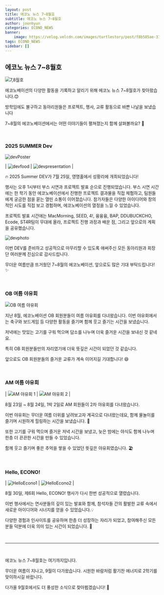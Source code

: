 ```yaml
---
layout: post
title: 에코노 뉴스 7~8월호
subtitle: 에코노 뉴스 7~8월호
author: joonhyun
categories: ECONO_NEWS
banner:
    image: https://velog.velcdn.com/images/turtlestory/post/f8b585ae-37fb-42a3-bb62-7a96a0a52138/image.png
tags: ECONO_NEWS
sidebar: []
---
```


## 에코노 뉴스 7~8월호

![7,8월호](https://velog.velcdn.com/images/turtlestory/post/f8b585ae-37fb-42a3-bb62-7a96a0a52138/image.png)

에코노베이션의 다양한 활동을 기록하고 알리기 위해 에코노 뉴스 7~8월호가 찾아왔습니다.😊

방학임에도 불구하고 동아리원들은 프로젝트, 행사, 교류 활동으로 바쁜 나날을 보냈습니다

7~8월의 에코노베이션에서는 어떤 이야기들이 펼쳐졌는지 함께 살펴볼까요? 🙌

<br/>

### 2025 SUMMER Dev

<img src="https://velog.velcdn.com/images/turtlestory/post/7d4165e8-9807-4ea3-9681-5820106dcfb6/image.png" alt="devPoster"/>

| <img src="https://velog.velcdn.com/images/turtlestory/post/7bb7b643-2ebc-4d08-9452-1ed3e367333c/image.png" alt='devfood'/> | <img src="https://velog.velcdn.com/images/turtlestory/post/27fc10b4-b0b0-4eae-8f50-6e7dadeaa90e/image.png" alt='devpresentation'/> |

🔥 2025 Summer DEV가 7월 25일, 영명홀에서 성황리에 개최되었습니다!

행사는 오후 1시부터 부스 시연과 프로젝트 발표 순으로 진행되었습니다.
부스 시연 시간에는 한 학기 동안 에코노베이션에서 진행한 프로젝트 결과물을 직접 체험하고, 팀원들에게 궁금한 점을 묻는 열띤 소통이 이어졌습니다.
참가자들은 다양한 아이디어와 창의적인 시도를 직접 보고 경험하며, 에코노베이션의 열정을 느낄 수 있었습니다.

프로젝트 발표 시간에는 MacMorning, SEED, 4!, 융융융, BAP, DDUBUCKCHO, Ecode, ST4R팀이 무대에 올라, 프로젝트 진행 과정과 배운 점, 그리고 앞으로의 계획을 공유했습니다.

<img src="https://github.com/user-attachments/assets/657bd9f6-18b9-4562-ac5f-a332fbe21bdc" alt="devphoto"/>

이번 DEV를 준비하고 성공적으로 마무리할 수 있도록 애써주신 모든 동아리원과 회장단 여러분께 진심으로 감사드립니다. 

무더운 여름만큼 뜨거웠던 7~8월의 에코노베이션, 앞으로도 많은 기대 부탁드립니다! ✨

<br/>

### OB 여름 야유회 

<img src="https://velog.velcdn.com/images/turtlestory/post/f2497919-c54d-416f-bad8-f3f0b470550c/image.jpg" alt="OB 여름 야유회" />

지난 8월, 에코노베이션 OB 회원분들이 여름 야유회를 다녀왔습니다.
이번 야유회에서는 축구와 보드게임 등 다양한 활동을 즐기며 함께 웃고 즐기는 시간을 보냈습니다.

저녁에는 맛있는 고기를 구워 먹으며 담소를 나누며 더욱 즐거운 시간을 보내신 것 같네요.

특히 OB 회원분들만의 자리였기에 더욱 뜻깊은 시간이 되었던 것 같습니다. 

앞으로도 OB 회원분들의 즐거운 교류가 계속 이어지길 기대합니다! 😄

<br/>

### AM 여름 야유회 

| <img src="https://velog.velcdn.com/images/turtlestory/post/4fcd9579-eac2-45c6-8550-80234dd55b6b/image.jpg" alt='AM 야유회 1'/> | <img src="https://velog.velcdn.com/images/turtlestory/post/e792495b-95af-4f4d-9e92-739fbbed117e/image.jpg" alt='AM 야유회 2'/> |

8월 23일 ~ 8월 24일, 1박 2일로 AM 회원들이 2차 야유회를 다녀왔습니다.

이번 야유회는 무더운 여름 더위를 날려보고자 계곡으로 다녀왔는데요,
함께 물놀이를 즐기며 시원하게 힐링하는 시간을 보냈습니다. 🤿

또한 고기를 구워 먹으며 즐거운 저녁 시간을 보냈고,
늦은 밤에는 야식도 함께 나누며 한층 더 끈끈한 시간을 만들 수 있었습니다.

함께 웃고 즐기며 좋은 추억을 쌓을 수 있었던 뜻깊은 야유회였습니다. 🏖️

<br/>

### Hello, ECONO!

| <img src="https://velog.velcdn.com/images/turtlestory/post/d0ac0cb1-5f28-47a9-a57b-413284152b71/image.png" alt="HelloEcono1"/> | <img src="https://velog.velcdn.com/images/turtlestory/post/087a5994-bca8-4b4c-9a84-b2e8407e8910/image.png" alt="HelloEcono2"/> |


8월 30일, 제6회 Hello, ECONO! 행사가 다시 한번 성공적으로 열렸습니다.

이번 행사에서는 연사분들의 깊이 있는 발표와 함께,
참석자들 간의 활발한 교류 속에서 새로운 아이디어와 시너지를 얻을 수 있었습니다.💡

다양한 경험과 인사이트를 공유하며 한층 더 성장하는 자리가 되었고,
참여해주신 모든 분들 덕분에 더욱 의미 있는 시간이 되었습니다. 🚀

<br/>

---

<br/>

에코노 뉴스 7~8월호는 여기까지입니다.

무더운 여름이 지나고, 9월이 다가왔습니다.
시원한 바람처럼 활기찬 에너지로 2학기를 맞이하시길 바랍니다. 

다가올 9월호에서도 더 풍성한 소식으로 찾아뵙겠습니다! 🍂
